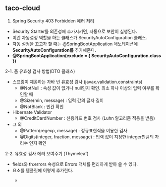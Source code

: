 ## taco-cloud

1. Spring Security 403 Forbidden 에러 처리
  - Security Starter를 의존성에 추가시키면, 자동으로 보안이 실행된다.
  - 이런 자동설정 역할을 하는 클래스가 SecurityAutoConfiguration 클래스.
  - 자동 설정을 끄고자 할 때는 @SpringBootApplication 애노테이션에 **SecurityAutoConfiguration를** 추가해준다.
  - **@SpringBootApplication(exclude = { SecurityAutoConfiguration.class })**
  
2-1. 폼 유효성 검사 방법(DTO 클래스)
  - 스프링이 제공하는 자바 빈 유효성 검사 (javax.validation.constraints)
    - @NotNull : 속성 값이 없거나 null인지 확인. 최소 하나 이상의 입력 여부를 확인할 때
    - @Size(min, message) : 입력 값의 글자 길이
    - @NotBlank : 빈칸 확인
  - Hibernate Validator
    - @CreditCardNumber : 신용카드 번호 검사 (Luhn 알고리즘 적용을 받음)
  - 그 외
    - @Pattern(regexp, message) : 정규표현식을 이용한 검사
    - @Digits(integer, fraction, message) : 입력 값이 지정한 integer만큼의 자리수 인지 확인
    
2-2. 유효성 검사 에러 보여주기 (Thymeleaf)
  - fields와 th:errors 속성으로 Errors 객체를 편리하게 받아 쓸 수 있다.
  - <span> 요소를 템플릿에 이렇게 추가한다.
    - <span class="validationError" th:if="${#fields.hasErrors('ccNumber')}" th:errors="*{ccNumber}"></span>
